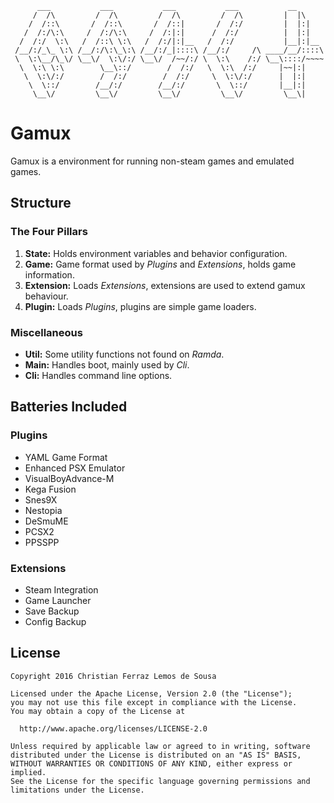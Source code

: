           ___           ___           ___           ___           __
         /  /\         /  /\         /  /\         /  /\         |  |\
        /  /::\       /  /::\       /  /::|       /  /:/         |  |:|
       /  /:/\:\     /  /:/\:\     /  /:|:|      /  /:/          |  |:|
      /  /:/  \:\   /  /::\ \:\   /  /:/|:|__   /  /:/           |__|:|__
     /__/:/_\_ \:\ /__/:/\:\_\:\ /__/:/_|::::\ /__/:/     /\ ____/__/::::\
     \  \:\__/\_\/ \__\/  \:\/:/ \__\/  /~~/:/ \  \:\    /:/ \__\::::/~~~~
      \  \:\ \:\        \__\::/        /  /:/   \  \:\  /:/     |~~|:|
       \  \:\/:/        /  /:/        /  /:/     \  \:\/:/      |  |:|
        \  \::/        /__/:/        /__/:/       \  \::/       |__|:|
         \__\/         \__\/         \__\/         \__\/         \__\|

# Gamux

Gamux is a environment for running non-steam games and emulated games.

## Structure

### The Four Pillars

  1. __State:__ Holds environment variables and behavior configuration.
  2. __Game:__ Game format used by _Plugins_ and _Extensions_, holds game
  information.
  3. __Extension:__ Loads _Extensions_, extensions are used to extend gamux
  behaviour.
  4. __Plugin:__ Loads _Plugins_, plugins are simple game loaders.

### Miscellaneous

  * __Util:__ Some utility functions not found on _Ramda_.
  * __Main:__ Handles boot, mainly used by _Cli_.
  * __Cli:__ Handles command line options.

## Batteries Included

### Plugins

* YAML Game Format
* Enhanced PSX Emulator
* VisualBoyAdvance-M
* Kega Fusion
* Snes9X
* Nestopia
* DeSmuME
* PCSX2
* PPSSPP

### Extensions

* Steam Integration
* Game Launcher
* Save Backup
* Config Backup

## License

    Copyright 2016 Christian Ferraz Lemos de Sousa

    Licensed under the Apache License, Version 2.0 (the "License");
    you may not use this file except in compliance with the License.
    You may obtain a copy of the License at

      http://www.apache.org/licenses/LICENSE-2.0

    Unless required by applicable law or agreed to in writing, software
    distributed under the License is distributed on an "AS IS" BASIS,
    WITHOUT WARRANTIES OR CONDITIONS OF ANY KIND, either express or implied.
    See the License for the specific language governing permissions and
    limitations under the License.
